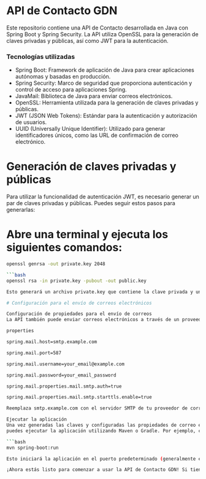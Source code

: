 # API de Contacto GDN
Este repositorio contiene una API de Contacto desarrollada en Java con Spring Boot y Spring Security. 
La API utiliza OpenSSL para la generación de claves privadas y públicas, así como JWT para la autenticación.
### Tecnologías utilizadas

- Spring Boot: Framework de aplicación de Java para crear aplicaciones autónomas y basadas en producción.
- Spring Security: Marco de seguridad que proporciona autenticación y control de acceso para aplicaciones Spring.
- JavaMail: Biblioteca de Java para enviar correos electrónicos.
- OpenSSL: Herramienta utilizada para la generación de claves privadas y públicas.
- JWT (JSON Web Tokens): Estándar para la autenticación y autorización de usuarios.
- UUID (Universally Unique Identifier): Utilizado para generar identificadores únicos, como las URL de confirmación de correo electrónico.

# Generación de claves privadas y públicas
Para utilizar la funcionalidad de autenticación JWT, es necesario generar un par de claves privadas y públicas. Puedes seguir estos pasos para generarlas:

# Abre una terminal y ejecuta los siguientes comandos:

```bash
openssl genrsa -out private.key 2048

```bash
openssl rsa -in private.key -pubout -out public.key

Esto generará un archivo private.key que contiene la clave privada y un archivo public.key que contiene la clave pública.

# Configuración para el envío de correos electrónicos

Configuración de propiedades para el envío de correos
La API también puede enviar correos electrónicos a través de un proveedor de servicios de correo electrónico. Para configurar esta funcionalidad, asegúrate de tener las siguientes propiedades en tu archivo de configuración application.properties:

properties

spring.mail.host=smtp.example.com

spring.mail.port=587

spring.mail.username=your_email@example.com

spring.mail.password=your_email_password

spring.mail.properties.mail.smtp.auth=true

spring.mail.properties.mail.smtp.starttls.enable=true

Reemplaza smtp.example.com con el servidor SMTP de tu proveedor de correo electrónico, your_email@example.com con tu dirección de correo electrónico y your_email_password con tu contraseña de correo electrónico.

Ejecutar la aplicación
Una vez generadas las claves y configuradas las propiedades de correo electrónico, 
puedes ejecutar la aplicación utilizando Maven o Gradle. Por ejemplo, con Maven puedes usar el siguiente comando:

```bash
mvn spring-boot:run

Esto iniciará la aplicación en el puerto predeterminado (generalmente el puerto 8080).

¡Ahora estás listo para comenzar a usar la API de Contacto GDN! Si tienes alguna pregunta o problema, no dudes en abrir un issue en este repositorio. ¡Gracias por usar nuestra API!







